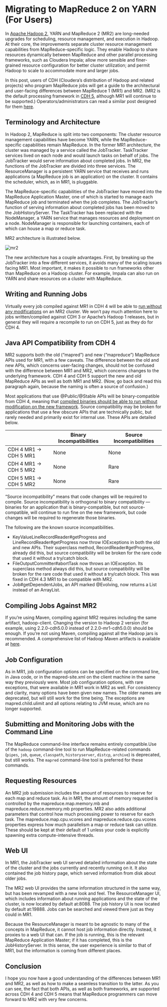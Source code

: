 # Migrating to MapReduce 2 on YARN (For Users)



In [Apache Hadoop 2](http://blog.cloudera.com/blog/2013/10/apache-hadoop-2-is-here-and-will-transform-the-ecosystem/), YARN and MapReduce 2 (MR2) are long-needed upgrades for scheduling, resource management, and execution in Hadoop. At their core, the improvements separate cluster resource management capabilities from MapReduce-specific logic. They enable Hadoop to share resources dynamically between MapReduce and other parallel processing frameworks, such as Cloudera Impala; allow more sensible and finer-grained resource configuration for better cluster utilization; and permit Hadoop to scale to accommodate more and larger jobs.

In this post, users of CDH (Cloudera’s distribution of Hadoop and related projects) who program MapReduce jobs will get a guide to the architectural and user-facing differences between MapReduce 1 (MR1) and MR2. (MR2 is the default processing framework in [CDH 5](http://cloudera.com/content/cloudera/en/new/introducing-cloudera-enterprise-5.html), although MR1 will continue to be supported.) Operators/administrators can read a similar post designed for them [here](https://blog.cloudera.com/blog/2013/11/migrating-to-mapreduce-2-on-yarn-for-operators).

## Terminology and Architecture

In Hadoop 2, MapReduce is split into two components: The cluster resource management capabilities have become YARN, while the MapReduce-specific capabilities remain MapReduce. In the former MR1 architecture, the cluster was managed by a service called the JobTracker. TaskTracker services lived on each node and would launch tasks on behalf of jobs. The JobTracker would serve information about completed jobs. In MR2, the functions of the JobTracker are divided into three services. The ResourceManager is a persistent YARN service that receives and runs applications (a MapReduce job is an application) on the cluster. It contains the scheduler, which, as in MR1, is pluggable.

The MapReduce-specific capabilities of the JobTracker have moved into the MapReduce Application Master, one of which is started to manage each MapReduce job and terminated when the job completes. The JobTracker’s function of serving information about completed jobs has been moved to the JobHistoryServer. The TaskTracker has been replaced with the NodeManager, a YARN service that manages resources and deployment on a node. NodeManager is responsible for launching containers, each of which can house a map or reduce task.

MR2 architecture is illustrated below.

![mr2](http://blog.cloudera.com/wp-content/uploads/2013/11/mr2.png)

The new architecture has a couple advantages. First, by breaking up the JobTracker into a few different services, it avoids many of the scaling issues facing MR1. Most important, it makes it possible to run frameworks other than MapReduce on a Hadoop cluster. For example, Impala can also run on YARN and share resources on a cluster with MapReduce.

## Writing and Running Jobs

Virtually every job compiled against MR1 in CDH 4 will be able to [run without any modifications](https://blog.cloudera.com/blog/2013/11/migrating-to-mapreduce-2-on-yarn-for-users/#) on an MR2 cluster. We won’t pay much attention here to jobs written/compiled against CDH 3 or Apache’s Hadoop 1 releases, but in general they will require a recompile to run on CDH 5, just as they do for CDH 4.

## Java API Compatibility from CDH 4

MR2 supports both the old (“mapred”) and new (“mapreduce”) MapReduce APIs used for MR1, with a few caveats. The difference between the old and new APIs, which concerns user-facing changes, should not be confused with the difference between MR1 and MR2, which concerns changes to the underlying framework. CDH 4 and CDH 5 support the new and old MapReduce APIs as well as both MR1 and MR2. (Now, go back and read this paragraph again, because the naming is often a source of confusion.)

Most applications that use @Public/@Stable APIs will be binary-compatible from CDH 4, meaning that [compiled binaries should be able to run without modification on the new framework](https://blog.cloudera.com/blog/2013/10/writing-hadoop-programs-that-work-across-releases/). Source compatibility may be broken for applications that use a few obscure APIs that are technically public, but rarely needed and primarily exist for internal use. These APIs are detailed below.

|                        | **Binary Incompatibilities** | **Source Incompatibilities** |
| ---------------------- | ---------------------------- | ---------------------------- |
| CDH 4 MR1 -> CDH 5 MR1 | None                         | None                         |
| CDH 4 MR1 -> CDH 5 MR2 | None                         | Rare                         |
| CDH 5 MR1 -> CDH 5 MR2 | None                         | Rare                         |



“Source incompatibility” means that code changes will be required to compile. Source incompatibility is orthogonal to binary compatibility — binaries for an application that is binary-compatible, but not source-compatible, will continue to run fine on the new framework, but code changes will be required to regenerate those binaries.

The following are the known source incompatibilities.

- KeyValueLineRecordReader#getProgress and LineRecordReader#getProgress now throw IOExceptions in both the old and new APIs. Their superclass method, RecordReader#getProgress, already did this, but source compatibility will be broken for the rare code that used it without a try/catch block.
- FileOutputCommitter#abortTask now throws an IOException. Its superclass method always did this, but source compatibility will be broken for the rare code that used it without a try/catch block. This was fixed in CDH 4.3 MR1 to be compatible with MR2.
- Job#getDependentJobs, an API marked @Evolving, now returns a List instead of an ArrayList.

## Compiling Jobs Against MR2

If you’re using Maven, compiling against MR2 requires including the same artifact, hadoop-client. Changing the version to Hadoop 2 version (for example, using 2.2.0-cdh5.0.0 instead of 2.2.0-mr1-cdh5.0.0) should be enough. If you’re not using Maven, compiling against all the Hadoop jars is recommended. A comprehensive list of Hadoop Maven artifacts is available at [here](https://www.cloudera.com/content/cloudera-content/cloudera-docs/CDH5/latest/CDH5-Installation-Guide/Using_Maven.html).

## Job Configuration

As in MR1, job configuration options can be specified on the command line, in Java code, or in the mapred-site.xml on the client machine in the same way they previously were. Most job configuration options, with rare exceptions, that were available in MR1 work in MR2 as well. For consistency and clarity, many options have been given new names. The older names are deprecated, but will still work for the time being.  The exceptions are mapred.child.ulimit and all options relating to JVM reuse, which are no longer supported.

## Submitting and Monitoring Jobs with the Command Line

The MapReduce command-line interface remains entirely compatible.Use of the `hadoop` command-line tool to run MapReduce-related commands (`pipes`, `job`, `queue`, `classpath`, `historyserver`, `distcp`, `archive`) is deprecated, but still works. The `mapred` command-line tool is preferred for these commands.

## Requesting Resources

An MR2 job submission includes the amount of resources to reserve for each map and reduce task. As in MR1, the amount of memory requested is controlled by the mapreduce.map.memory.mb and mapreduce.reduce.memory.mb properties. MR2 also adds additional parameters that control how much processing power to reserve for each task. The mapreduce.map.cpu.vcores and mapreduce.reduce.cpu.vcores properties express how much parallelism a map or reduce task can utilize. These should be kept at their default of 1 unless your code is explicitly spawning extra compute-intensive threads.

## Web UI

In MR1, the JobTracker web UI served detailed information about the state of the cluster and the jobs currently and recently running on it. It also contained the job history page, which served information from disk about older jobs.

The MR2 web UI provides the same information structured in the same way, but has been revamped with a new look and feel. The ResourceManager UI, which includes information about running applications and the state of the cluster, is now located by default at:8088. The job history UI is now located by default at:19888. Jobs can be searched and viewed there just as they could in MR1.

Because the ResourceManager is meant to be agnostic to many of the concepts in MapReduce, it cannot host job information directly. Instead, it proxies to a web UI that can. If the job is running, this is the relevant MapReduce Application Master; if it has completed, this is the JobHistoryServer. In this sense, the user experience is similar to that of MR1, but the information is coming from different places.

## Conclusion

I hope you now have a good understanding of the differences between MR1 and MR2, as well as how to make a seamless transition to the latter. As you can see, the fact that both APIs, as well as both frameworks, are supported across CDH 4 and CDH 5 means that MapReduce programmers can move forward to MR2 with very few concerns.